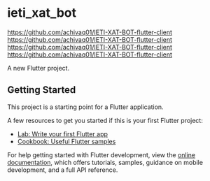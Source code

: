 # ieti_xat_bot
https://github.com/achivaq01/IETI-XAT-BOT-flutter-client
https://github.com/achivaq01/IETI-XAT-BOT-flutter-client
https://github.com/achivaq01/IETI-XAT-BOT-flutter-client
https://github.com/achivaq01/IETI-XAT-BOT-flutter-client


A new Flutter project.

## Getting Started

This project is a starting point for a Flutter application.

A few resources to get you started if this is your first Flutter project:

- [Lab: Write your first Flutter app](https://docs.flutter.dev/get-started/codelab)
- [Cookbook: Useful Flutter samples](https://docs.flutter.dev/cookbook)

For help getting started with Flutter development, view the
[online documentation](https://docs.flutter.dev/), which offers tutorials,
samples, guidance on mobile development, and a full API reference.

